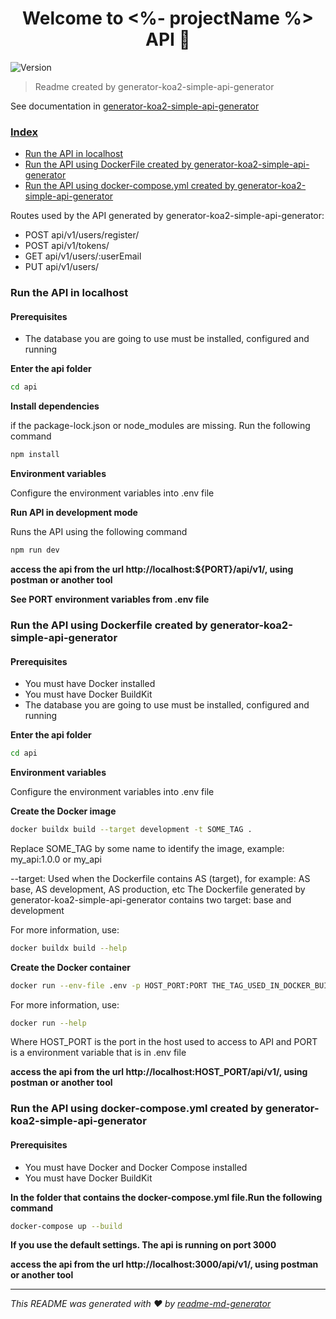 <h1 align="center">Welcome to <%- projectName %> API 👋</h1>
<p>
  <img alt="Version" src="https://img.shields.io/badge/version-0.1.0-blue.svg?cacheSeconds=2592000" />
</p>

> Readme created by generator-koa2-simple-api-generator

See documentation in [generator-koa2-simple-api-generator](https://github.com/cristopher1/generator-koa2-simple-api-generator/tree/main)

### [Index](#index)

- [Run the API in localhost](#localhost)
- [Run the API using DockerFile created by generator-koa2-simple-api-generator](#docker-support)
- [Run the API using docker-compose.yml created by generator-koa2-simple-api-generator](#docker-compose-support)

Routes used by the API generated by generator-koa2-simple-api-generator:

- POST api/v1/users/register/
- POST api/v1/tokens/
- GET api/v1/users/:userEmail
- PUT api/v1/users/

### <a id="localhost"></a> Run the API in localhost

#### Prerequisites

- The database you are going to use must be installed, configured and running

**Enter the api folder**

```sh
cd api
```

**Install dependencies**

if the package-lock.json or node_modules are missing. Run the following command

```sh
npm install
```

**Environment variables**

Configure the environment variables into .env file

**Run API in development mode**

Runs the API using the following command

```sh
npm run dev
```

**access the api from the url http://localhost:${PORT}/api/v1/, using postman or another tool**

**See PORT environment variables from .env file**

### <a id="docker-support"></a> Run the API using Dockerfile created by generator-koa2-simple-api-generator

#### Prerequisites

- You must have Docker installed
- <a ref="https://docs.docker.com/build/buildkit/">You must have Docker BuildKit</a>
- The database you are going to use must be installed, configured and running

**Enter the api folder**

```sh
cd api
```

**Environment variables**

Configure the environment variables into .env file

**Create the Docker image**

```sh
docker buildx build --target development -t SOME_TAG .
```

Replace SOME_TAG by some name to identify the image, example: my_api:1.0.0 or my_api

--target: Used when the Dockerfile contains AS (target), for example: AS base, AS development, AS production, etc
The Dockerfile generated by generator-koa2-simple-api-generator contains two target: base and development

For more information, use:

```sh
docker buildx build --help
```

**Create the Docker container**

```sh
docker run --env-file .env -p HOST_PORT:PORT THE_TAG_USED_IN_DOCKER_BUILD
```

For more information, use:

```sh
docker run --help
```

Where HOST_PORT is the port in the host used to access to API and PORT is a environment variable that is in .env file

**access the api from the url http://localhost:HOST_PORT/api/v1/, using postman or another tool**

### <a id="docker-compose-support"></a> Run the API using docker-compose.yml created by generator-koa2-simple-api-generator

#### Prerequisites

- You must have Docker and Docker Compose installed
- <a ref="https://docs.docker.com/build/buildkit/">You must have Docker BuildKit</a>

**In the folder that contains the docker-compose.yml file.Run the following command**

```sh
docker-compose up --build
```

**If you use the default settings. The api is running on port 3000**

**access the api from the url http://localhost:3000/api/v1/, using postman or another tool**

---

_This README was generated with ❤️ by [readme-md-generator](https://github.com/kefranabg/readme-md-generator)_
